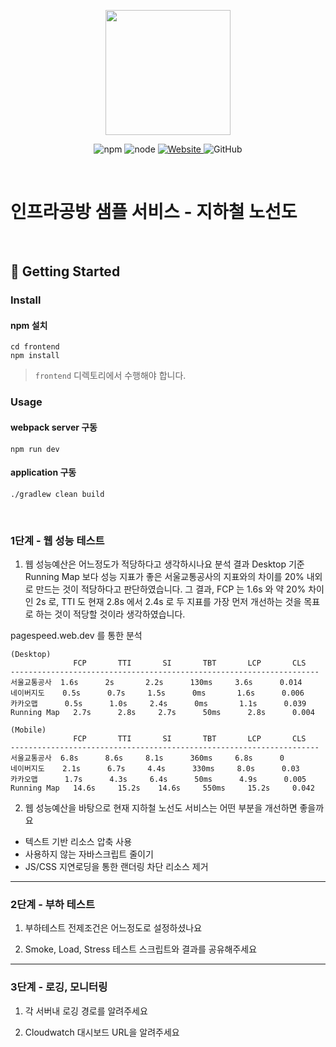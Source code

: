<p align="center">
    <img width="200px;" src="https://raw.githubusercontent.com/woowacourse/atdd-subway-admin-frontend/master/images/main_logo.png"/>
</p>
<p align="center">
  <img alt="npm" src="https://img.shields.io/badge/npm-%3E%3D%205.5.0-blue">
  <img alt="node" src="https://img.shields.io/badge/node-%3E%3D%209.3.0-blue">
  <a href="https://edu.nextstep.camp/c/R89PYi5H" alt="nextstep atdd">
    <img alt="Website" src="https://img.shields.io/website?url=https%3A%2F%2Fedu.nextstep.camp%2Fc%2FR89PYi5H">
  </a>
  <img alt="GitHub" src="https://img.shields.io/github/license/next-step/atdd-subway-service">
</p>

<br>

# 인프라공방 샘플 서비스 - 지하철 노선도

<br>

## 🚀 Getting Started

### Install
#### npm 설치
```
cd frontend
npm install
```
> `frontend` 디렉토리에서 수행해야 합니다.

### Usage
#### webpack server 구동
```
npm run dev
```
#### application 구동
```
./gradlew clean build
```
<br>


### 1단계 - 웹 성능 테스트
1. 웹 성능예산은 어느정도가 적당하다고 생각하시나요
분석 결과 Desktop 기준 Running Map 보다 성능 지표가 좋은 서울교통공사의 지표와의 차이를 20% 내외로 만드는 것이
적당하다고 판단하였습니다.
그 결과, FCP 는 1.6s 와 약 20% 차이인 2s 로, TTI 도 현재 2.8s 에서 2.4s 로 두 지표를 가장 먼저 개선하는 것을 목표로 하는 것이 적당할 것이라 생각하였습니다.


pagespeed.web.dev 를 통한 분석
```
(Desktop)
              FCP       TTI       SI       TBT       LCP       CLS
---------------------------------------------------------------------
서울교통공사  1.6s      2s       2.2s      130ms     3.6s      0.014
네이버지도    0.5s      0.7s     1.5s      0ms       1.6s      0.006
카카오맵      0.5s      1.0s     2.4s      0ms       1.1s      0.039
Running Map   2.7s      2.8s     2.7s      50ms      2.8s      0.004
```
```
(Mobile)
              FCP       TTI       SI       TBT       LCP       CLS
---------------------------------------------------------------------
서울교통공사  6.8s      8.6s     8.1s      360ms     6.8s      0
네이버지도    2.1s      6.7s     4.4s      330ms     8.0s      0.03
카카오맵      1.7s      4.3s     6.4s      50ms      4.9s      0.005
Running Map   14.6s     15.2s    14.6s     550ms     15.2s     0.042  
```


2. 웹 성능예산을 바탕으로 현재 지하철 노선도 서비스는 어떤 부분을 개선하면 좋을까요
- 텍스트 기반 리소스 압축 사용
- 사용하지 않는 자바스크립트 줄이기
- JS/CSS 지연로딩을 통한 랜더링 차단 리소스 제거


---

### 2단계 - 부하 테스트 
1. 부하테스트 전제조건은 어느정도로 설정하셨나요

2. Smoke, Load, Stress 테스트 스크립트와 결과를 공유해주세요

---

### 3단계 - 로깅, 모니터링
1. 각 서버내 로깅 경로를 알려주세요

2. Cloudwatch 대시보드 URL을 알려주세요
